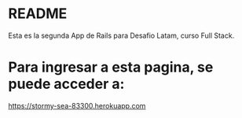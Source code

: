 # README

Esta es la segunda App de Rails para Desafio Latam, curso Full Stack.

# Para ingresar a esta pagina, se puede acceder a:

https://stormy-sea-83300.herokuapp.com
